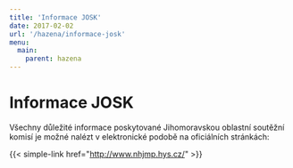 ```yaml
---
title: 'Informace JOSK'
date: 2017-02-02
url: '/hazena/informace-josk'
menu:
  main:
    parent: hazena
---
```



# Informace JOSK

Všechny důležité informace poskytované Jihomoravskou oblastní soutěžní komisí je možné nalézt v elektronické podobě na oficiálních stránkách:

{{< simple-link href="http://www.nhjmp.hys.cz/" >}}
